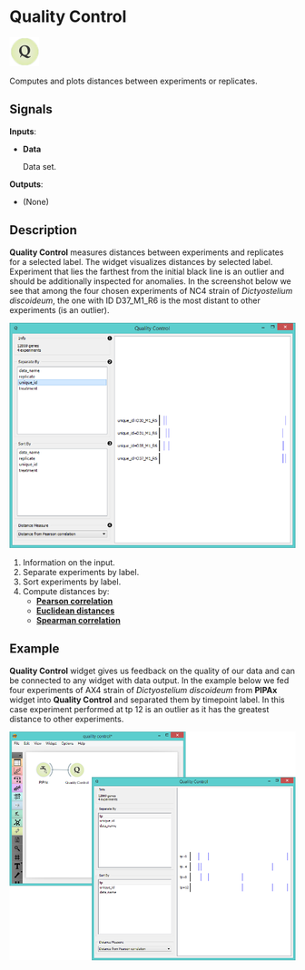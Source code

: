 Quality Control
===============

![Quality Control widget icon](icons/quality-control.png)

Computes and plots distances between experiments or replicates.

Signals
-------

**Inputs**:

- **Data**

  Data set.

**Outputs**:

- (None)

Description
-----------

**Quality Control** measures distances between experiments and replicates for a selected label. The widget visualizes
distances by selected label. Experiment that lies the farthest from the initial black line is an outlier and
should be additionally inspected for anomalies. In the screenshot below we see that among the four chosen
experiments of NC4 strain of *Dictyostelium discoideum*, the one with ID D37_M1_R6 is the most distant to other experiments
(is an outlier).

![image](images/QualityControl2-stamped.png)

1. Information on the input.
2. Separate experiments by label.
3. Sort experiments by label.
4. Compute distances by:
   - [**Pearson correlation**](https://en.wikipedia.org/wiki/Pearson_product-moment_correlation_coefficient)
   - [**Euclidean distances**](https://en.wikipedia.org/wiki/Euclidean_distance)
   - [**Spearman correlation**](https://en.wikipedia.org/wiki/Spearman%27s_rank_correlation_coefficient)

Example
-------

**Quality Control** widget gives us feedback on the quality of our data and can be connected to any widget with
data output. In the example below we fed four experiments of AX4 strain of *Dictyostelium discoideum* from **PIPAx**
widget into **Quality Control** and separated them by timepoint label. In this case experiment performed at
tp 12 is an outlier as it has the greatest distance to other experiments.

![image](images/QualityControl-Example.png)

